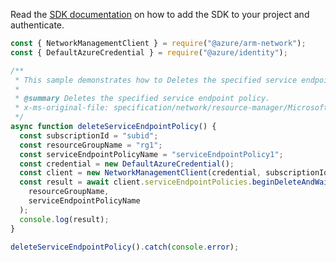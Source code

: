 Read the [SDK documentation](https://github.com/Azure/azure-sdk-for-js/blob/%40azure%2Farm-network_28.0.0/sdk/network/arm-network/README.md) on how to add the SDK to your project and authenticate.

```javascript
const { NetworkManagementClient } = require("@azure/arm-network");
const { DefaultAzureCredential } = require("@azure/identity");

/**
 * This sample demonstrates how to Deletes the specified service endpoint policy.
 *
 * @summary Deletes the specified service endpoint policy.
 * x-ms-original-file: specification/network/resource-manager/Microsoft.Network/stable/2021-08-01/examples/ServiceEndpointPolicyDelete.json
 */
async function deleteServiceEndpointPolicy() {
  const subscriptionId = "subid";
  const resourceGroupName = "rg1";
  const serviceEndpointPolicyName = "serviceEndpointPolicy1";
  const credential = new DefaultAzureCredential();
  const client = new NetworkManagementClient(credential, subscriptionId);
  const result = await client.serviceEndpointPolicies.beginDeleteAndWait(
    resourceGroupName,
    serviceEndpointPolicyName
  );
  console.log(result);
}

deleteServiceEndpointPolicy().catch(console.error);
```

